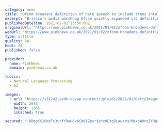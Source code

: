 ```yaml
---
category: news
title: "Ofcom broadens definition of hate speech to include trans intolerance"
excerpt: "Britain's media watchdog Ofcom quietly expanded its definition of hate speech to include intolerance of gender affirmation."
publishedDateTime: 2021-01-02T13:56:00Z
originalUrl: "https://www.pinknews.co.uk/2021/01/02/ofcom-broadens-definition-of-hate-speech-to-include-trans-intolerance/"
webUrl: "https://www.pinknews.co.uk/2021/01/02/ofcom-broadens-definition-of-hate-speech-to-include-trans-intolerance/"
type: article
quality: 24
heat: 24
published: false

provider:
  name: PinkNews
  domain: pinknews.co.uk

topics:
  - Natural Language Processing
  - AI

images:
  - url: "https://s31242.pcdn.co/wp-content/uploads/2021/01/GettyImages-73032196-scaled.jpg"
    width: 2048
    height: 1365
    isCached: true

secured: "+DDqpKK2ONzTc3uhfYDeH6v6Cb8IZpyrjahx8EtqBLaw+rH/bN+pW0ozIY8QjYgLBN1r9OsDfWecqEdr+lCMtTHGvmPQ2qFq96Ph8w2CVQ8V0Ttc2G4fc4gNUFCtTg7oyLyt6+nmcZUOEfCy2mmOdM1AOGZzRLUDQgNb5cXhBu7Ap8+WZf6HBytCsLULgqX/Otk0d2Lfck+T3vd+SNWwboxcFm/Lsy0LXxckNAa+JAlOf6gWSa7Ou6g/JumFs2+v0N+j4rBbqI9npA5oZXIH9hSi9bBNgP34Zc/dtbdUXUY9j3DzHjfbQ6lv29CZIiOtcI2cl/Ad/ndC/Uij7AIxovKfzInZm9GF5aVZCzqfUZk=;jIONyFwqlSGNxQ2VxH08UQ=="
---
```



